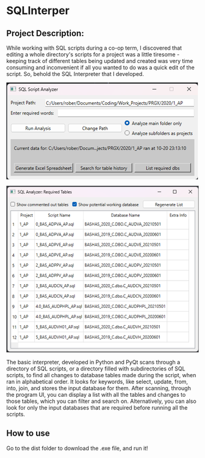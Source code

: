 # SQLInterper

## Project Description:
While working with SQL scripts during a co-op term, I discovered that editing a whole directory's scripts for a project was a little tiresome - keeping track of different tables being updated and created was very time consuming and inconvenient if all you wanted to do was a quick edit of the script. So, behold the SQL Interpreter that I developed.

![Alt text](images/UI.png?raw=true "Main Program UI")

![Alt text](images/UI2.png?raw=true "DatabaseList")

The basic interpreter, developed in Python and PyQt scans through a directory of SQL scripts, or a directory filled with subdirectories of SQL scripts, to find all changes to database tables made during the script, when ran in alphabetical order. It looks for keywords, like select, update, from, into, join, and stores the input database for them. After scanning, through the program UI, you can display a list with all the tables and changes to those tables, which you can filter and search on. Alternatively, you can also look for only the input databases that are required before running all the scripts.


## How to use
Go to the dist folder to download the .exe file, and run it!

